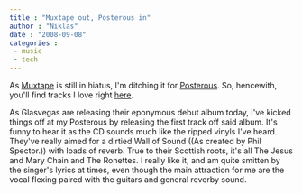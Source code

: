 ```yaml
---
title : "Muxtape out, Posterous in"
author : "Niklas"
date : "2008-09-08"
categories : 
 - music
 - tech
---
```


As [Muxtape](http://muxtape.com) is still in hiatus, I'm ditching it for [Posterous](http://posterous.com). So, hencewith, you'll find tracks I love right [here](http://pivic.posterous.com).

As Glasvegas are releasing their eponymous debut album today, I've kicked things off at my Posterous by releasing the first track off said album. It's funny to hear it as the CD sounds much like the ripped vinyls I've heard. They've really aimed for a dirtied Wall of Sound ((As created by Phil Spector.)) with loads of reverb. True to their Scottish roots, it's all The Jesus and Mary Chain and The Ronettes. I really like it, and am quite smitten by the singer's lyrics at times, even though the main attraction for me are the vocal flexing paired with the guitars and general reverby sound.
